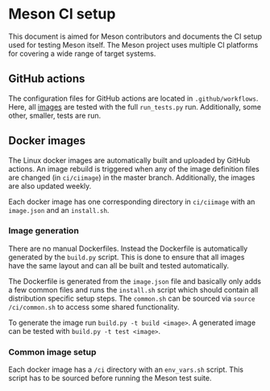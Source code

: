 # Meson CI setup

This document is aimed for Meson contributors and documents the CI
setup used for testing Meson itself. The Meson project uses multiple
CI platforms for covering a wide range of target systems.

## GitHub actions

The configuration files for GitHub actions are located in
`.github/workflows`. Here, all [images](#docker-images) are tested
with the full `run_tests.py` run. Additionally, some other, smaller,
tests are run.

## Docker images

The Linux docker images are automatically built and uploaded by GitHub
actions. An image rebuild is triggered when any of the image definition
files are changed (in `ci/ciimage`) in the master branch.
Additionally, the images are also updated weekly.

Each docker image has one corresponding directory in `ci/ciimage` with
an `image.json` and an `install.sh`.

### Image generation

There are no manual Dockerfiles. Instead the Dockerfile is
automatically generated by the `build.py` script. This is done to
ensure that all images have the same layout and can all be built and
tested automatically.

The Dockerfile is generated from the `image.json` file and basically
only adds a few common files and runs the `install.sh` script which
should contain all distribution specific setup steps. The `common.sh`
can be sourced via `source /ci/common.sh` to access some shared
functionality.

To generate the image run `build.py -t build <image>`. A generated
image can be tested with `build.py -t test <image>`.

### Common image setup

Each docker image has a `/ci` directory with an `env_vars.sh` script.
This script has to be sourced before running the Meson test suite.
